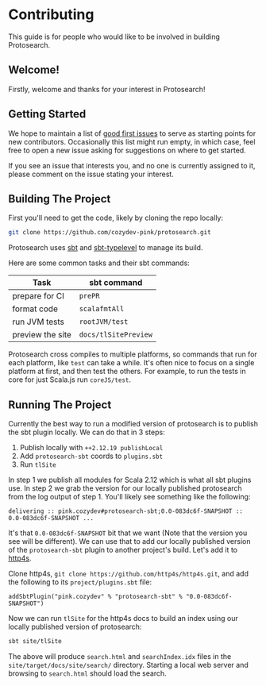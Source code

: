 # Contributing

This guide is for people who would like to be involved in building Protosearch.


## Welcome!

Firstly, welcome and thanks for your interest in Protosearch!


## Getting Started

We hope to maintain a list of [good first issues] to serve as starting points for new contributors.
Occasionally this list might run empty, in which case, feel free to open a new issue asking for suggestions on where to get started.

If you see an issue that interests you, and no one is currently assigned to it, please comment on the issue stating your interest.


## Building The Project

First you'll need to get the code, likely by cloning the repo locally:

```sh
git clone https://github.com/cozydev-pink/protosearch.git
```

Protosearch uses [sbt] and [sbt-typelevel] to manage its build.

Here are some common tasks and their sbt commands:

| Task             | sbt command          |
| --------------   | -------------------- |
| prepare for CI   | `prePR`              |
| format code      | `scalafmtAll`        |
| run JVM tests    | `rootJVM/test`       |
| preview the site | `docs/tlSitePreview` |

Protosearch cross compiles to multiple platforms, so commands that run for each platform, like `test` can take a while.
It's often nice to focus on a single platform at first, and then test the others.
For example, to run the tests in core for just Scala.js run `coreJS/test`.


## Running The Project

Currently the best way to run a modified version of protosearch is to publish the sbt plugin locally.
We can do that in 3 steps:

1. Publish locally with `++2.12.19 publishLocal`
2. Add `protosearch-sbt` coords to `plugins.sbt`
3. Run `tlSite`

In step 1 we publish all modules for Scala 2.12 which is what all sbt plugins use.
In step 2 we grab the version for our locally published protosearch from the log output of step 1.
You'll likely see something like the following:

```
delivering :: pink.cozydev#protosearch-sbt;0.0-083dc6f-SNAPSHOT :: 0.0-083dc6f-SNAPSHOT ...
```

It's that `0.0-083dc6f-SNAPSHOT` bit that we want (Note that the version you see will be different).
We can use that to add our locally published version of the `protosearch-sbt` plugin to another project's build.
Let's add it to [http4s].

Clone http4s, `git clone https://github.com/http4s/http4s.git`, and add the following to its `project/plugins.sbt` file:

```
addSbtPlugin("pink.cozydev" % "protosearch-sbt" % "0.0-083dc6f-SNAPSHOT")
```

Now we can run `tlSite` for the http4s docs to build an index using our locally published version of protosearch:

```sh
sbt site/tlSite
```

The above will produce `search.html` and `searchIndex.idx` files in the `site/target/docs/site/search/` directory.
Starting a local web server and browsing to `search.html` should load the search.


[good first issues]: https://github.com/cozydev-pink/protosearch/issues?q=is%3Aissue+is%3Aopen+label%3A%22good+first+issue%22
[sbt]: https://www.scala-sbt.org/download/
[sbt-typelevel]: https://typelevel.org/sbt-typelevel/
[http4s]: https://http4s.org/
